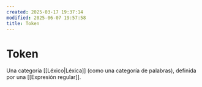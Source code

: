 ```yaml
---
created: 2025-03-17 19:37:14
modified: 2025-06-07 19:57:58
title: Token
---
```


# Token

Una categoría [[Léxico|Léxica]] (como una categoría de palabras), definida por una [[Expresión regular]].
